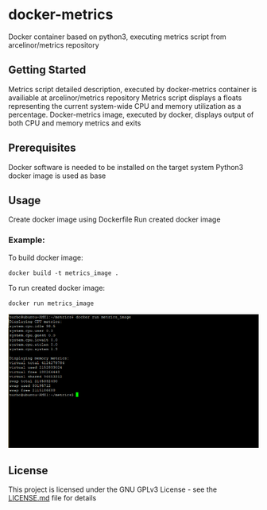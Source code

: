 # docker-metrics

Docker container based on python3, executing metrics script from arcelinor/metrics repository 

## Getting Started

Metrics script detailed description, executed by docker-metrics container is availiable at arcelinor/metrics repository
Metrics script displays a floats representing the current system-wide CPU and memory utilization as a percentage.
Docker-metrics image, executed by docker, displays output of both CPU and memory metrics and exits  



## Prerequisites

Docker software is needed to be installed on the target system
Python3 docker image is used as base

## Usage

Create docker image using Dockerfile
Run created docker image

### Example:

To build docker image:
```
docker build -t metrics_image .
```
To run created docker image:
```
docker run metrics_image
```

![alt text](https://raw.githubusercontent.com/arcelinor/docker-metrics/master/docker_metrics.png)

## License

This project is licensed under the GNU GPLv3 License - see the [LICENSE.md](https://github.com/arcelinor/docker-metrics/blob/master/LICENSE) file for details

